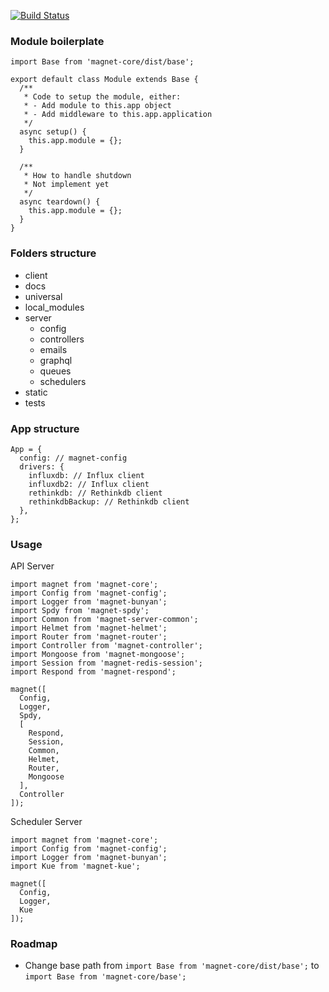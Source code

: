 [![Build Status](https://travis-ci.org/Magnetjs/magnet-core.svg?branch=master)](https://travis-ci.org/Magnetjs/magnet-core)

### Module boilerplate
```
import Base from 'magnet-core/dist/base';

export default class Module extends Base {
  /**
   * Code to setup the module, either:
   * - Add module to this.app object
   * - Add middleware to this.app.application
   */
  async setup() {
    this.app.module = {};
  }

  /**
   * How to handle shutdown
   * Not implement yet
   */
  async teardown() {
    this.app.module = {};
  }
}
```
### Folders structure
- client
- docs
- universal
- local_modules
- server
  - config
  - controllers
  - emails
  - graphql
  - queues
  - schedulers
- static
- tests

### App structure
```
App = {
  config: // magnet-config
  drivers: {
    influxdb: // Influx client
    influxdb2: // Influx client
    rethinkdb: // Rethinkdb client
    rethinkdbBackup: // Rethinkdb client
  },
};
```

### Usage
API Server
```
import magnet from 'magnet-core';
import Config from 'magnet-config';
import Logger from 'magnet-bunyan';
import Spdy from 'magnet-spdy';
import Common from 'magnet-server-common';
import Helmet from 'magnet-helmet';
import Router from 'magnet-router';
import Controller from 'magnet-controller';
import Mongoose from 'magnet-mongoose';
import Session from 'magnet-redis-session';
import Respond from 'magnet-respond';

magnet([
  Config,
  Logger,
  Spdy,
  [
    Respond,
    Session,
    Common,
    Helmet,
    Router,
    Mongoose
  ],
  Controller
]);
```

Scheduler Server
```
import magnet from 'magnet-core';
import Config from 'magnet-config';
import Logger from 'magnet-bunyan';
import Kue from 'magnet-kue';

magnet([
  Config,
  Logger,
  Kue
]);
```

### Roadmap
- Change base path from `import Base from 'magnet-core/dist/base';` to `import Base from 'magnet-core/base';`
